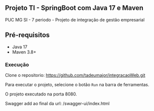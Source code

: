 
## Projeto TI - SpringBoot com Java 17 e Maven
PUC MG SI - 7 periodo - Projeto de integração de gestão empresarial

## Pré-requisitos

* Java 17
* Maven 3.8+

### Execução
Clone o repositorio:
https://github.com/tadeumajor/integracaoWeb.git

Para executar o projeto, selecione o botão `Run` na barra de ferramentas.

O projeto executado na porta 8080.

Swagger add ao final da url: /swagger-ui/index.html